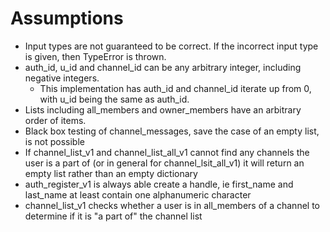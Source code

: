 # Assumptions

- Input types are not guaranteed to be correct. If the incorrect input type is
  given, then TypeError is thrown.
- auth_id, u_id and channel_id can be any arbitrary integer, including negative
  integers.
  - This implementation has auth_id and channel_id iterate up from 0, with u_id being
  the same as auth_id.
- Lists including all_members and owner_members have an arbitrary order of items.
- Black box testing of channel_messages, save the case of an empty list, is not
  possible
- If channel_list_v1 and channel_list_all_v1 cannot find any channels the user
  is a part of (or in general for channel_lsit_all_v1) it will return an empty
  list rather than an empty dictionary
- auth_register_v1 is always able create a handle, ie first_name and last_name
  at least contain one alphanumeric character
- channel_list_v1 checks whether a user is in all_members of a channel to
  determine if it is "a part of" the channel list
